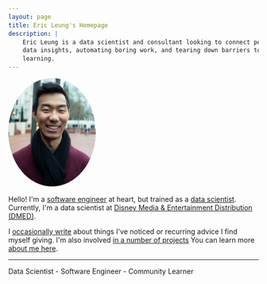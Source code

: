 ```yaml
---
layout: page
title: Eric Leung's Homepage
description: |
    Eric Leung is a data scientist and consultant looking to connect people to
    data insights, automating boring work, and tearing down barriers to
    learning.
---
```


<a href="./about">
<img src="assets/weathermachine_headshot.jpg" alt="Headshot profile picture" style="border-radius: 50%" width="35%">
</a>

<p class="text-center">
    Hello!
    I'm a
    <a href="https://github.com/erictleung">software engineer</a>
    at heart, but trained as a
    <a href="https://ohsu.edu/dmice">data scientist</a>.
    Currently, I'm a data scientist at
    <a href="https://dmedmedia.disney.com/">Disney Media & Entertainment Distribution (DMED)</a>.
</p>

<p class="text-center">
    I
    <a href="./blog">occasionally write</a>
    about things I've noticed or recurring
    advice I find myself giving.
    I'm also involved
    <a href="./projects">in a number of projects</a>
    You can learn more
    <a href="./about">about me here</a>.
</p>

<hr/>

<p class="text-center">Data Scientist - Software Engineer - Community Learner</p>

